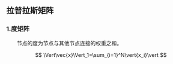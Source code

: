 ## 拉普拉斯矩阵

### 1.度矩阵
&emsp;&emsp;节点的度为节点与其他节点连接的权重之和。  

$$ \Vert\vec{x}\Vert_1=\sum_{i=1}^N\vert{x_i}\vert $$

